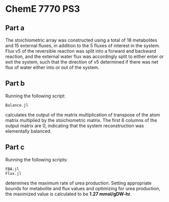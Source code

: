 # ChemE 7770 PS3

## Part a
The stoichiometric array was constructed using a total of 18 metabolites and 15 external fluxes, in addition to the 5 fluxes of interest in the system. Flux v5 of the reversible reaction was split into a forward and backward reaction, and the external water flux was accordingly split to either enter or exit the system, such that the direction of v5 determined if there was net flux of water either into or out of the system.

## Part b
Running the following script:

	Balance.jl
calculates the output of the matrix multiplication of transpose of the atom matrix multiplied by the stoichiometric matrix. The first 6 columns of the output matrix are 0, indicating that the system reconstruction was elementally balanced.

## Part c
Running the following scripts:

	FBA.jl
	Flux.jl
determines the maximum rate of urea production. Setting appropriate bounds for metabolite and flux values and optimizing for urea production, the maximized value is calculated to be **1.27 mmol/gDW-hr**.
